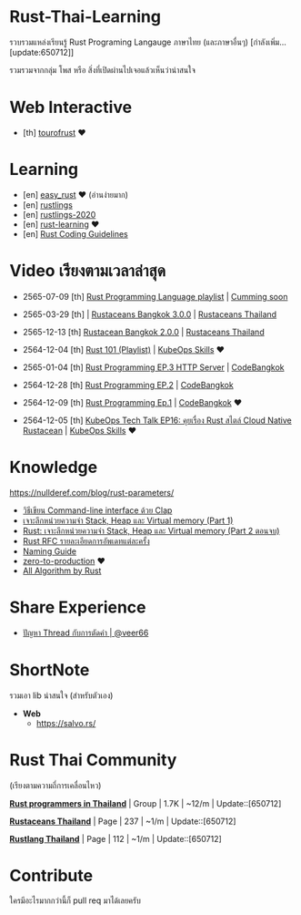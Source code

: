 # Rust-Thai-Learning
รวบรวมแหล่งเรียนรู้ Rust Programing Langauge ภาษาไทย (และภาษาอื่นๆ) [กำลังเพิ่ม... [update:650712]]

รวมรวมจากกลุ่ม โพส หรือ สิ่งที่เปิดผ่านไปเจอแล้วเห็นว่าน่าสนใจ

# Web Interactive
- [th] [tourofrust](https://tourofrust.com/00_th.html) ❤️


# Learning
- [en] [easy_rust](https://dhghomon.github.io/easy_rust/) ❤️ (อ่านง่ายมาก)
- [en] [rustlings](https://github.com/rust-lang/rustlings)
- [en] [rustlings-2020](https://github.com/pretzelhammer/rust-blog/blob/master/posts/learning-rust-in-2020.md)
- [en] [rust-learning](https://github.com/ctjhoa/rust-learning) ❤️
- [en] [Rust Coding Guidelines](https://github.com/Rust-Coding-Guidelines/rust-coding-guidelines)

# Video  เรียงตามเวลาล่าสุด
- 2565-07-09 [th] [Rust Programming Language playlist](https://www.youtube.com/playlist?list=PLiVVfnY4ieNoacRsIQtD-0oSVyC0XC-KJ) | [Cumming soon](https://www.youtube.com/channel/UCofe7J3tzz9xlHMz5yFX3Xg)
- 2565-03-29 [th] | [Rustaceans Bangkok 3.0.0](https://www.facebook.com/rustaceansthailand/videos/1373815506373832/) | [Rustaceans Thailand](https://www.facebook.com/rustaceansthailand)

- 2565-12-13 [th] [Rustacean Bangkok 2.0.0](https://www.facebook.com/rustaceansthailand/videos/885511865482174) | [Rustaceans Thailand](https://www.facebook.com/rustaceansthailand)
- 2564-12-04 [th] [Rust 101 (Playlist)](https://www.youtube.com/playlist?list=PLWApnCxWplk7nuxEI3mwiAcg6DdjS9QU_) | [KubeOps Skills](https://www.youtube.com/c/KubeOpsSkills) ❤️
- 2565-01-04 [th] [Rust Programming EP.3 HTTP Server](https://www.youtube.com/watch?v=MZRlVMoef94) | [CodeBangkok](https://www.youtube.com/c/CodeBangkok) 
- 2564-12-28 [th] [Rust Programming EP.2](https://www.youtube.com/watch?v=k9ZzKG8fdN8) | [CodeBangkok](https://www.youtube.com/c/CodeBangkok) 
- 2564-12-09 [th] [Rust Programming Ep.1](https://www.youtube.com/watch?v=GVCR8b_33zo) | [CodeBangkok](https://www.youtube.com/c/CodeBangkok) ❤️
- 2564-12-05 [th] [KubeOps Tech Talk EP16: คุยเรื่อง Rust สไตล์ Cloud Native Rustacean](https://www.youtube.com/watch?v=KuNR4qDe_eE) | [KubeOps Skills](https://www.youtube.com/c/KubeOpsSkills) ❤️


# Knowledge
https://nullderef.com/blog/rust-parameters/
- [วิธีเขียน Command-line interface ด้วย Clap](https://medium.com/@be.munin/rust-%E0%B8%A7%E0%B8%B4%E0%B8%98%E0%B8%B5%E0%B9%80%E0%B8%82%E0%B8%B5%E0%B8%A2%E0%B8%99-command-line-interface-%E0%B8%94%E0%B9%89%E0%B8%A7%E0%B8%A2-clap-%E0%B8%81%E0%B8%B1%E0%B8%9A-console-crate-f0c52323eb34)
- [เจาะลึกหน่วยความจำ Stack, Heap และ Virtual memory (Part 1)](https://medium.com/@be.munin/rust-%E0%B9%80%E0%B8%88%E0%B8%B2%E0%B8%B0%E0%B8%A5%E0%B8%B6%E0%B8%81%E0%B8%AB%E0%B8%99%E0%B9%88%E0%B8%A7%E0%B8%A2%E0%B8%84%E0%B8%A7%E0%B8%B2%E0%B8%A1%E0%B8%88%E0%B8%B3-stack-heap-%E0%B9%81%E0%B8%A5%E0%B8%B0-virtual-memory-part-1-93c0cc77874f)
- [Rust: เจาะลึกหน่วยความจำ Stack, Heap และ Virtual memory (Part 2 ตอนจบ)](https://medium.com/@be.munin/rust-%E0%B9%80%E0%B8%88%E0%B8%B2%E0%B8%B0%E0%B8%A5%E0%B8%B6%E0%B8%81%E0%B8%AB%E0%B8%99%E0%B9%88%E0%B8%A7%E0%B8%A2%E0%B8%84%E0%B8%A7%E0%B8%B2%E0%B8%A1%E0%B8%88%E0%B8%B3-stack-heap-%E0%B9%81%E0%B8%A5%E0%B8%B0-virtual-memory-part-2-%E0%B8%95%E0%B8%AD%E0%B8%99%E0%B8%88%E0%B8%9A-c65de4581aaf)
- [Rust RFC รายละเอียดการอัพเดทแต่ละครั้ง](https://rust-lang.github.io/rfcs/introduction.html)
- [Naming Guide](https://rust-lang.github.io/api-guidelines/naming.html)
- [zero-to-production](https://github.com/LukeMathWalker/zero-to-production) ❤️
- [All Algorithm by Rust](https://github.com/TheAlgorithms/Rust)

# Share Experience
- [ปัญหา Thread กับการตัดคำ | @veer66](https://www.youtube.com/watch?v=FkgolOwTeWc)

# ShortNote
รวมเอา lib น่าสนใจ (สำหรับตัวเอง)
- **Web**
  - https://salvo.rs/

# Rust Thai Community
(เรียงตามความถี่การเคลื่อนไหว)

[**Rust programmers in Thailand**](https://www.facebook.com/groups/308197709350882/)
| Group | 1.7K | ~12/m | Update::[650712]


[**Rustaceans Thailand**](https://www.facebook.com/rustaceansthailand/)
| Page | 237 | ~1/m | Update::[650712]


[**Rustlang Thailand**](https://www.facebook.com/rustlang.thailand)
| Page | 112 | ~1/m | Update::[650712]



# Contribute
ใครมีอะไรมากกว่านี้ก็ pull req มาได้เลยครับ
